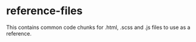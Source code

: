 # reference-files
This contains common code chunks for .html, .scss and .js files to use as a reference.
